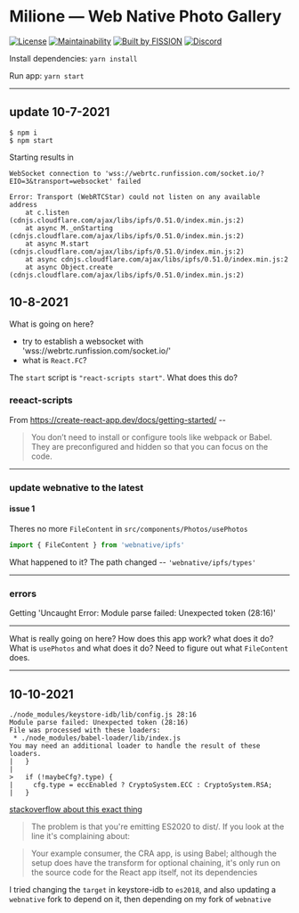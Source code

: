 # Milione — Web Native Photo Gallery

[![License](https://img.shields.io/badge/License-Apache%202.0-blue.svg)](https://github.com/fission-suite/blob/master/LICENSE)
[![Maintainability](https://api.codeclimate.com/v1/badges/c74db4c1b6013145068f/maintainability)](https://codeclimate.com/github/fission-suite/ipfs-photo-gallery/maintainability)
[![Built by FISSION](https://img.shields.io/badge/⌘-Built_by_FISSION-purple.svg)](https://fission.codes)
[![Discord](https://img.shields.io/discord/478735028319158273.svg)](https://discord.gg/zAQBDEq)


Install dependencies:
`yarn install`

Run app:
`yarn start`

---------------------------------

## update 10-7-2021

```
$ npm i
$ npm start
```

Starting results in

```
WebSocket connection to 'wss://webrtc.runfission.com/socket.io/?EIO=3&transport=websocket' failed
```

```
Error: Transport (WebRTCStar) could not listen on any available address
    at c.listen (cdnjs.cloudflare.com/ajax/libs/ipfs/0.51.0/index.min.js:2)
    at async M._onStarting (cdnjs.cloudflare.com/ajax/libs/ipfs/0.51.0/index.min.js:2)
    at async M.start (cdnjs.cloudflare.com/ajax/libs/ipfs/0.51.0/index.min.js:2)
    at async cdnjs.cloudflare.com/ajax/libs/ipfs/0.51.0/index.min.js:2
    at async Object.create (cdnjs.cloudflare.com/ajax/libs/ipfs/0.51.0/index.min.js:2)
```

## 10-8-2021

What is going on here?

* try to establish a websocket with 'wss://webrtc.runfission.com/socket.io/'
* what is `React.FC`?

The `start` script is `"react-scripts start"`. What does this do?

### reeact-scripts
From https://create-react-app.dev/docs/getting-started/ --

> You don’t need to install or configure tools like webpack or Babel. They are preconfigured and hidden so that you can focus on the code.

----------------------------------------------

### update webnative to the latest

#### issue 1
Theres no more `FileContent` in `src/components/Photos/usePhotos`
```js
import { FileContent } from 'webnative/ipfs'
```

What happened to it?
The path changed -- `'webnative/ipfs/types'`

--------------------------------------------

### errors
Getting 'Uncaught Error: Module parse failed: Unexpected token (28:16)'

---------------------------------------------------


What is really going on here? How does this app work? what does it do? What is `usePhotos` and what does it do? Need to figure out what `FileContent` does.

---------------------------------------------------------

## 10-10-2021

```
./node_modules/keystore-idb/lib/config.js 28:16
Module parse failed: Unexpected token (28:16)
File was processed with these loaders:
 * ./node_modules/babel-loader/lib/index.js
You may need an additional loader to handle the result of these loaders.
|   }
| 
>   if (!maybeCfg?.type) {
|     cfg.type = eccEnabled ? CryptoSystem.ECC : CryptoSystem.RSA;
|   }
```

[stackoverflow about this exact thing](https://stackoverflow.com/questions/63423384/you-may-need-an-additional-loader-to-handle-the-result-of-these-loaders)

> The problem is that you're emitting ES2020 to dist/. If you look at the line it's complaining about:

> Your example consumer, the CRA app, is using Babel; although the setup does have the transform for optional chaining, it's only run on the source code for the React app itself, not its dependencies

I tried changing the `target` in keystore-idb to `es2018`, and also updating a
`webnative` fork to depend on it, then depending on my fork of `webnative`



